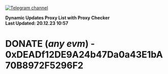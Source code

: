 [![Telegram channel](https://img.shields.io/endpoint?url=https://runkit.io/damiankrawczyk/telegram-badge/branches/master?url=https://t.me/n4z4v0d)](https://t.me/n4z4v0d) 

**Dynamic Updates Proxy List with Proxy Checker**  
**Last Updated: 20.12.23 10:57**

# DONATE (_any evm_) - 0xDEADf12DE9A24b47Da0a43E1bA70B8972F5296F2
